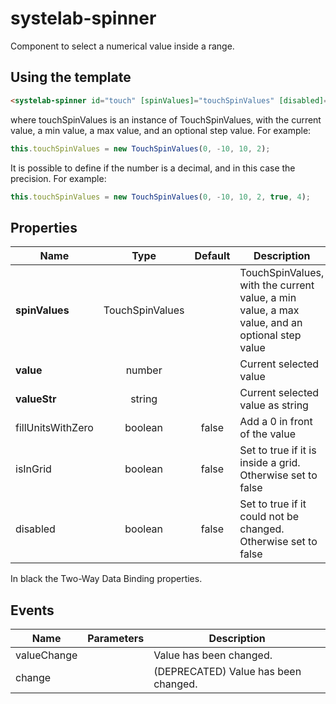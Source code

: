 # systelab-spinner

Component to select a numerical value inside a range.

## Using the template

```html
<systelab-spinner id="touch" [spinValues]="touchSpinValues" [disabled]="true"></systelab-spinner>
```
where touchSpinValues is an instance of TouchSpinValues, with the current value, a min value, a max value, and an optional step value. For example:

```javascript
this.touchSpinValues = new TouchSpinValues(0, -10, 10, 2);
```

It is possible to define if the number is a decimal, and in this case the precision. For example:

```javascript
this.touchSpinValues = new TouchSpinValues(0, -10, 10, 2, true, 4);
```

## Properties

| Name | Type | Default | Description |
| ---- |:----:|:-------:| ----------- |
| **spinValues** | TouchSpinValues | | TouchSpinValues, with the current value, a min value, a max value, and an optional step value |
| **value** | number | | Current selected value |
| **valueStr** | string | | Current selected value as string |
| fillUnitsWithZero | boolean | false | Add a 0 in front of the value |
| isInGrid | boolean | false | Set to true if it is inside a grid. Otherwise set to false |
| disabled | boolean | false | Set to true if it could not be changed. Otherwise set to false |

In black the Two-Way Data Binding properties.

## Events

| Name | Parameters | Description |
| ---- |:----------:| ------------|
| valueChange || Value has been changed.|
| change || (DEPRECATED) Value has been changed.|
